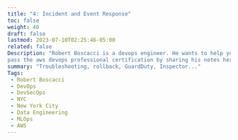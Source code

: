 ```yaml
---
title: "4: Incident and Event Response"
toc: false
weight: 40
draft: false
lastmod: 2023-07-10T02:25:46-05:00
related: false
Description: "Robert Boscacci is a devops engineer. He wants to help you \
pass the aws devops professional certification by sharing his notes here."
summary: "Troubleshooting, rollback, GuardDuty, Inspector..."
Tags:
 - Robert Boscacci
 - DevOps
 - DevSecOps
 - NYC
 - New York City
 - Data Engineering
 - MLOps
 - AWS
---
```

